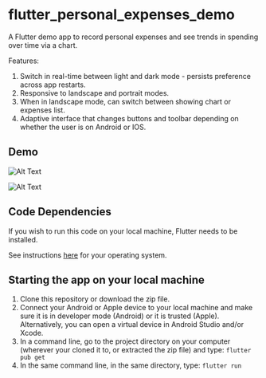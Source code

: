 # flutter_personal_expenses_demo

A Flutter demo app to record personal expenses and see trends in spending over time via a chart.

Features:
1. Switch in real-time between light and dark mode - persists preference across app restarts.
2. Responsive to landscape and portrait modes.
3. When in landscape mode, can switch between showing chart or expenses list.
4. Adaptive interface that changes buttons and toolbar depending on whether the user is on Android or IOS.

## Demo

![Alt Text](https://firebasestorage.googleapis.com/v0/b/bounti-dev-34f18.appspot.com/o/github_and_other_demos%2Fexpenses_portrait.gif?alt=media&token=ea6270af-93e0-4579-89e5-fef3442a2bbb)

![Alt Text](https://firebasestorage.googleapis.com/v0/b/bounti-dev-34f18.appspot.com/o/github_and_other_demos%2Fexpenses_landscape.gif?alt=media&token=58a97677-aa32-4fb7-871f-6a9327d0221b)

## Code Dependencies

If you wish to run this code on your local machine, Flutter needs to be installed.

See instructions [here](https://flutter.dev/docs/get-started/install) for your operating system.

## Starting the app on your local machine

1. Clone this repository or download the zip file.
2. Connect your Android or Apple device to your local machine and make sure it is in developer mode (Android) or it is trusted (Apple). Alternatively, you can open a virtual device in Android Studio and/or Xcode.
3. In a command line, go to the project directory on your computer (wherever your cloned it to, or extracted the zip file) and type:
`flutter pub get`
4. In the same command line, in the same directory, type:
`flutter run`
